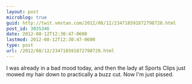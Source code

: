```yaml
---
layout: post
microblog: true
guid: http://twit.vmstan.com/2012/08/12/234718591872798720.html
post_id: 3035346
date: 2012-08-12T12:30:47-0600
lastmod: 2012-08-12T12:30:47-0600
type: post
url: /2012/08/12/234718591872798720.html
---
```

I was already in a bad mood today, and then the lady at Sports Clips just mowed my hair down to practically a buzz cut. Now I'm just pissed.

